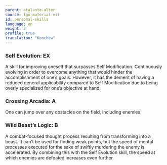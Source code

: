 ```yaml
---
parent: atalante-alter
source: fgo-material-vii
id: personal-skills
language: en
weight: 2
profile: true
translation: "Konchew"
---
```


### Self Evolution: EX

A skill for improving oneself that surpasses Self Modification.
Continuously evolving in order to overcome anything that would hinder the accomplishment of one’s goals.
However, it has the demerit of having a reduced general applicability compared to Self Modification due to being overly specialized for one’s objective at hand.

### Crossing Arcadia: A

One can jump over any obstacles on the field, including enemies.

### Wild Beast’s Logic: B

A combat-focused thought process resulting from transforming into a beast.
It can’t be used for finding weak points, but the speed of mental processes executed for the sake of swiftly murdering the enemy is accelerated.
By combining this with the Self Evolution skill, the speed at which enemies are defeated increases even further.

